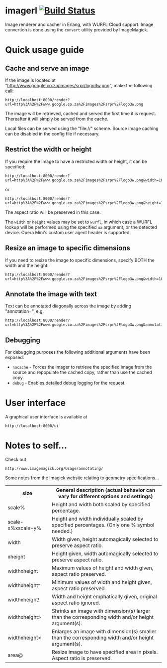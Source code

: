 # imagerl [![Build Status](https://travis-ci.org/cobusc/imagerl.png?branch=master)](https://travis-ci.org/cobusc/imagerl)

Image renderer and cacher in Erlang, with WURFL Cloud support. Image convertion is done using the `convert` utility provided by ImageMagick.

Quick usage guide
=================

Cache and serve an image
------------------------
If the image is located at "http://www.google.co.za/images/srpr/logo3w.png", make the following call:
```
http://localhost:8000/render?url=http%3A%2F%2Fwww.google.co.za%2Fimages%2Fsrpr%2Flogo3w.png
```
The image will be retrieved, cached and served the first time it is request. Thereafter it will simply be served from the cache.

Local files can be served using the "file://" scheme. Source image caching can be disabled in the config file if necessary.

Restrict the width or height
----------------------------
If you require the image to have a restricted width or height, it can be specified:
```
http://localhost:8000/render?url=http%3A%2F%2Fwww.google.co.za%2Fimages%2Fsrpr%2Flogo3w.png&width=100
```
or
```
http://localhost:8000/render?url=http%3A%2F%2Fwww.google.co.za%2Fimages%2Fsrpr%2Flogo3w.png&height=100
```
The aspect ratio will be preserved in this case.

The `width` or `height` values may be set to `wurfl`, in which case a WURFL lookup will be performed using the specified `ua` argument, or the detected device. Opera Mini's custom user agent header is supported.

Resize an image to specific dimensions
--------------------------------------
If you need to resize the image to specific dimensions, specify BOTH the width and the height:
```
http://localhost:8000/render?url=http%3A%2F%2Fwww.google.co.za%2Fimages%2Fsrpr%2Flogo3w.png&width=100&height=100
```

Annotate the image with text
----------------------------
Text can be annotated diagonally across the image by adding "annotation=<text>", e.g.
```
http://localhost:8000/render?url=http%3A%2F%2Fwww.google.co.za%2Fimages%2Fsrpr%2Flogo3w.png&annotation=SAMPLE
```

Debugging
---------
For debugging purposes the following additional arguments have been exposed:
* `nocache` - Forces the imager to retrieve the specified image from the source and repopulate the cached copy, rather than use the cached copy.
* `debug` - Enables detailed debug logging for the request.


User interface
==============

A graphical user interface is available at
```
http://localhost:8000/ui
```


Notes to self...
================

Check out
```
http://www.imagemagick.org/Usage/annotating/
```

Some notes from the Imagick website relating to geometry specifications...

<table>
    <tr><th>size</th><th>General description (actual behavior can vary for different options and settings)</th></tr>
    <tr><td>scale%</td><td>Height and width both scaled by specified percentage.</td></tr>
    <tr><td>scale-x%xscale-y%</td><td>Height and width individually scaled by specified percentages. (Only one % symbol needed.)</td></tr>
    <tr><td>width</td><td>Width given, height automagically selected to preserve aspect ratio.</td></tr>
    <tr><td>xheight</td><td>Height given, width automagically selected to preserve aspect ratio.</td></tr>
    <tr><td>widthxheight</td><td>Maximum values of height and width given, aspect ratio preserved.</td></tr>
    <tr><td>widthxheight^</td><td>Minimum values of width and height given, aspect ratio preserved.</td></tr>
    <tr><td>widthxheight!</td><td>Width and height emphatically given, original aspect ratio ignored.</td></tr>
    <tr><td>widthxheight&gt;</td><td>Shrinks an image with dimension(s) larger than the corresponding width and/or height argument(s).</td></tr>
    <tr><td>widthxheight&lt;</td><td>Enlarges an image with dimension(s) smaller than the corresponding width and/or height argument(s).</td></tr>
    <tr><td>area@</td><td>Resize image to have specified area in pixels. Aspect ratio is preserved.</td></tr>
</table>


